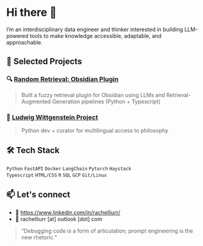 
# Hi there 👋

I’m an interdisciplinary data engineer and thinker interested in building LLM-powered tools to make knowledge accessible, adaptable, and approachable. 



## 🔧 Selected Projects

### 🔍 [Random Retrieval: Obsidian Plugin](https://github.com/JeanJean-rxl/random-retrieval-plugin)
> Built a fuzzy retrieval plugin for Obsidian using LLMs and Retrieval-Augmented Generation pipelines (Python + Typescript)

### 🧪 [Ludwig Wittgenstein Project](https://github.com/wittgenstein-project/wittgenstein-project.github.io)
>  Python dev + curator for multilingual access to philosophy



## 🛠️ Tech Stack

`Python` `FastAPI` `Docker` `LangChain` `Pytorch` `Haystack`  
`Typescript` `HTML/CSS` `R` `SQL` `GCP` `Git/Linux`



## 📫 Let's connect

- 💼 https://www.linkedin.com/in/rachelliurr/
- 📨 rachelliurr [at] outlook [dot] com



> “Debugging code is a form of articulation; prompt engineering is the new rhetoric.”
